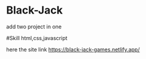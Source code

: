 # Black-Jack
add two project in one 

#Skill
html,css,javascript

here the site link
https://black-jack-games.netlify.app/
